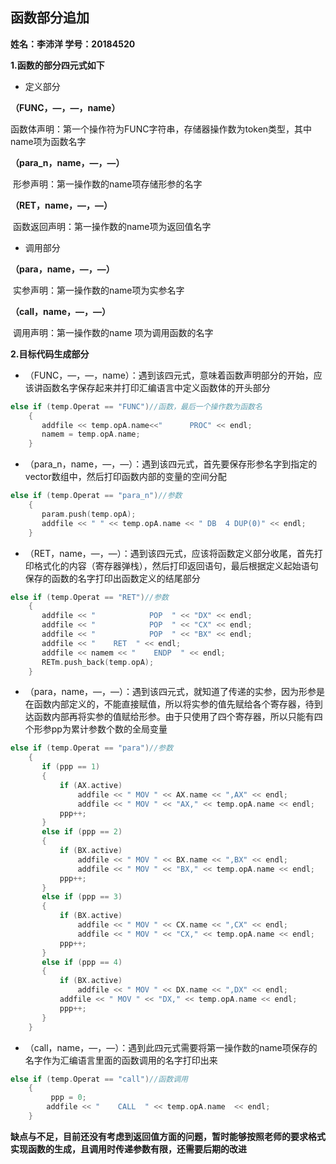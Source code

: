 ## 函数部分追加

**姓名：李沛洋    学号：20184520**

**1.函数的部分四元式如下**

- 定义部分

**（FUNC，—，—，name）**

​        函数体声明：第一个操作符为FUNC字符串，存储器操作数为token类型，其中name项为函数名字

**（para_n，name，—，—）**

​        形参声明：第一操作数的name项存储形参的名字

**（RET，name，—，—）**

​        函数返回声明：第一操作数的name项为返回值名字

- 调用部分

**（para，name，—，—）**

​        实参声明：第一操作数的name项为实参名字

**（call，name，—，—）**

​        调用声明：第一操作数的name 项为调用函数的名字

**2.目标代码生成部分**

- （FUNC，—，—，name）：遇到该四元式，意味着函数声明部分的开始，应该讲函数名字保存起来并打印汇编语言中定义函数体的开头部分

```c++
else if (temp.Operat == "FUNC")//函数，最后一个操作数为函数名
	{
	   addfile << temp.opA.name<<"      PROC" << endl;
	   namem = temp.opA.name;
    }
```

- （para_n，name，—，—）：遇到该四元式，首先要保存形参名字到指定的vector数组中，然后打印函数内部的变量的空间分配

```c++
else if (temp.Operat == "para_n")//参数
	{
	   param.push(temp.opA);
	   addfile << "	" << temp.opA.name << "	DB	4 DUP(0)" << endl;
	}
```

- （RET，name，—，—）：遇到该四元式，应该将函数定义部分收尾，首先打印格式化的内容（寄存器弹栈），然后打印返回语句，最后根据定义起始语句保存的函数的名字打印出函数定义的结尾部分

```c++
else if (temp.Operat == "RET")//参数
	{
	   addfile << "            POP  " << "DX" << endl;
	   addfile << "            POP  " << "CX" << endl;
	   addfile << "            POP  " << "BX" << endl;
	   addfile << "    RET  " << endl;
	   addfile << namem << "    ENDP  " << endl;
	   RETm.push_back(temp.opA);
	}
```

- （para，name，—，—）：遇到该四元式，就知道了传递的实参，因为形参是在函数内部定义的，不能直接赋值，所以将实参的值先赋给各个寄存器，待到达函数内部再将实参的值赋给形参。由于只使用了四个寄存器，所以只能有四个形参pp为累计参数个数的全局变量

```c++
else if (temp.Operat == "para")//参数
	{
	   if (ppp == 1)
	   {
		   if (AX.active)
			   addfile << "	MOV	" << AX.name << ",AX" << endl;
		       addfile << "	MOV	" << "AX," << temp.opA.name << endl;
		   ppp++;
	   }
	   else if (ppp == 2)
	   {
		   if (BX.active)
			   addfile << "	MOV	" << BX.name << ",BX" << endl;
		       addfile << "	MOV	" << "BX," << temp.opA.name << endl;
		   ppp++;
	   }
	   else if (ppp == 3)
	   {
		   if (BX.active)
			   addfile << "	MOV	" << CX.name << ",CX" << endl;
		       addfile << "	MOV	" << "CX," << temp.opA.name << endl;
		   ppp++;
	   }
	   else if (ppp == 4)
	   {
		   if (BX.active)
			   addfile << "	MOV	" << DX.name << ",DX" << endl;
		   addfile << "	MOV	" << "DX," << temp.opA.name << endl;
		   ppp++;
	   }
	}
```

- （call，name，—，—）：遇到此四元式需要将第一操作数的name项保存的名字作为汇编语言里面的函数调用的名字打印出来

```c++
else if (temp.Operat == "call")//函数调用
	{
	     ppp = 0;
		addfile << "    CALL  " << temp.opA.name  << endl;
	}
```

**缺点与不足，目前还没有考虑到返回值方面的问题，暂时能够按照老师的要求格式实现函数的生成，且调用时传递参数有限，还需要后期的改进**